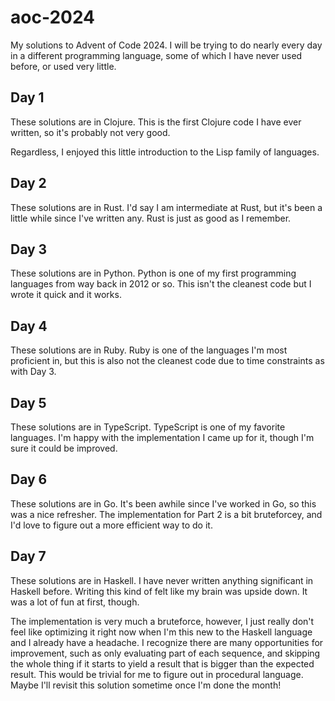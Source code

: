 aoc-2024
========
My solutions to Advent of Code 2024. I will be trying to do nearly every day in a different programming language,
some of which I have never used before, or used very little.

## Day 1
These solutions are in Clojure. This is the first Clojure code I have ever written, so it's probably not very good.

Regardless, I enjoyed this little introduction to the Lisp family of languages.

## Day 2
These solutions are in Rust. I'd say I am intermediate at Rust, but it's been a little while since I've written any. Rust is just as good as I remember.

## Day 3
These solutions are in Python. Python is one of my first programming languages from way back in 2012 or so. This isn't the cleanest code but I wrote it quick and it works.

## Day 4
These solutions are in Ruby. Ruby is one of the languages I'm most proficient in, but this is also not the cleanest code due to time constraints as with Day 3.

## Day 5
These solutions are in TypeScript. TypeScript is one of my favorite languages. I'm happy with the implementation I came up for it, though I'm sure it could be improved.

## Day 6
These solutions are in Go. It's been awhile since I've worked in Go, so this was a nice refresher. The implementation for Part 2 is a bit bruteforcey, and I'd love to figure
out a more efficient way to do it.

## Day 7
These solutions are in Haskell. I have never written anything significant in Haskell before. Writing this kind of felt like my brain was upside down. It was a lot of fun at first, though.

The implementation is very much a bruteforce, however, I just really don't feel like optimizing it right now when I'm this new to the Haskell language and I already have a headache. I recognize there are many opportunities for improvement, such as only evaluating part of each sequence, and skipping the whole thing if it starts to yield a result that is bigger than the expected result. This would be trivial for me to figure out in procedural language. Maybe I'll revisit this solution sometime once I'm done the month!
